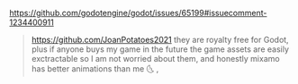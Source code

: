 https://github.com/godotengine/godot/issues/65199#issuecomment-1234400911

> https://github.com/JoanPotatoes2021
> they are royalty free for Godot, plus if anyone buys my game in the future the game assets are easily exctractable so I am not worried about them, and honestly mixamo has better animations than me 🌜 ,
